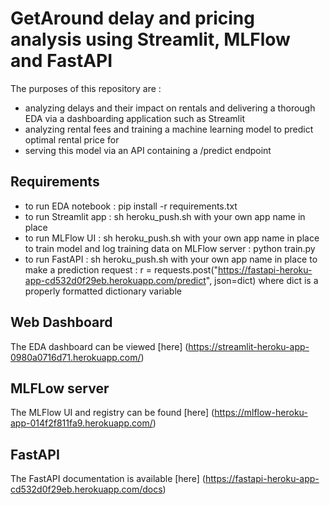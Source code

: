 # GetAround delay and pricing analysis using Streamlit, MLFlow and FastAPI

The purposes of this repository are :
- analyzing delays and their impact on rentals and delivering a thorough EDA via a dashboarding application such as Streamlit
- analyzing rental fees and training a machine learning model to predict optimal rental price for
- serving this model via an API containing a /predict endpoint

## Requirements 
- to run EDA notebook : pip install -r requirements.txt
- to run Streamlit app : sh heroku_push.sh with your own app name in place
- to run MLFlow UI : sh heroku_push.sh with your own app name in place
  to train model and log training data on MLFlow server : python train.py
- to run FastAPI : sh heroku_push.sh with your own app name in place
  to make a prediction request : r = requests.post("https://fastapi-heroku-app-cd532d0f29eb.herokuapp.com/predict", json=dict) where dict is a properly formatted dictionary variable

## Web Dashboard
The EDA dashboard can be viewed [here] (https://streamlit-heroku-app-0980a0716d71.herokuapp.com/)

## MLFLow server
The MLFlow UI and registry can be found [here] (https://mlflow-heroku-app-014f2f811fa9.herokuapp.com/)

## FastAPI
The FastAPI documentation is available [here] (https://fastapi-heroku-app-cd532d0f29eb.herokuapp.com/docs)
